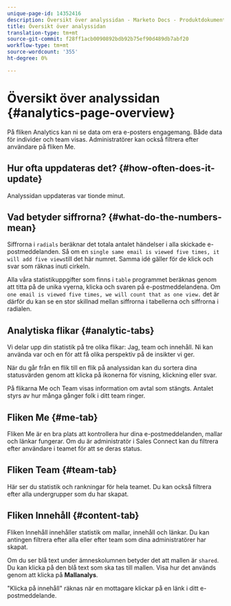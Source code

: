 ```yaml
---
unique-page-id: 14352416
description: Översikt över analyssidan - Marketo Docs - Produktdokumentation
title: Översikt över analyssidan
translation-type: tm+mt
source-git-commit: f28ff1acb0090892bdb92b75ef90d489db7abf20
workflow-type: tm+mt
source-wordcount: '355'
ht-degree: 0%

---
```



# Översikt över analyssidan {#analytics-page-overview}

På fliken Analytics kan ni se data om era e-posters engagemang. Både data för individer och team visas. Administratörer kan också filtrera efter användare på fliken Me.

## Hur ofta uppdateras det? {#how-often-does-it-update}

Analyssidan uppdateras var tionde minut.

## Vad betyder siffrorna? {#what-do-the-numbers-mean}

Siffrorna i `radials` beräknar det totala antalet händelser i alla skickade e-postmeddelanden. Så om en `single same email is viewed five times, it will add five views`till det här numret. Samma idé gäller för de klick och svar som räknas inuti cirkeln.

Alla våra statistikuppgifter som finns i `table` programmet beräknas genom att titta på de unika vyerna, klicka och svaren på e-postmeddelandena. Om `one email is viewed five times, we will count that as one view.` det är därför du kan se en stor skillnad mellan siffrorna i tabellerna och siffrorna i radialen.

## Analytiska flikar {#analytic-tabs}

Vi delar upp din statistik på tre olika flikar: Jag, team och innehåll. Ni kan använda var och en för att få olika perspektiv på de insikter vi ger.

När du går från en flik till en flik på analyssidan kan du sortera dina statusvärden genom att klicka på ikonerna för visning, klickning eller svar.

På flikarna Me och Team visas information om avtal som stängts. Antalet styrs av hur många gånger folk i ditt team ringer.

## Fliken Me {#me-tab}

Fliken Me är en bra plats att kontrollera hur dina e-postmeddelanden, mallar och länkar fungerar. Om du är administratör i Sales Connect kan du filtrera efter användare i teamet för att se deras status.

## Fliken Team {#team-tab}

Här ser du statistik och rankningar för hela teamet. Du kan också filtrera efter alla undergrupper som du har skapat.

## Fliken Innehåll {#content-tab}

Fliken Innehåll innehåller statistik om mallar, innehåll och länkar. Du kan antingen filtrera efter alla eller efter team som dina administratörer har skapat.

Om du ser blå text under ämneskolumnen betyder det att mallen är `shared`. Du kan klicka på den blå text som ska tas till mallen. Visa hur det används genom att klicka på **Mallanalys**.

&quot;Klicka på innehåll&quot; räknas när en mottagare klickar på en länk i ditt e-postmeddelande.
